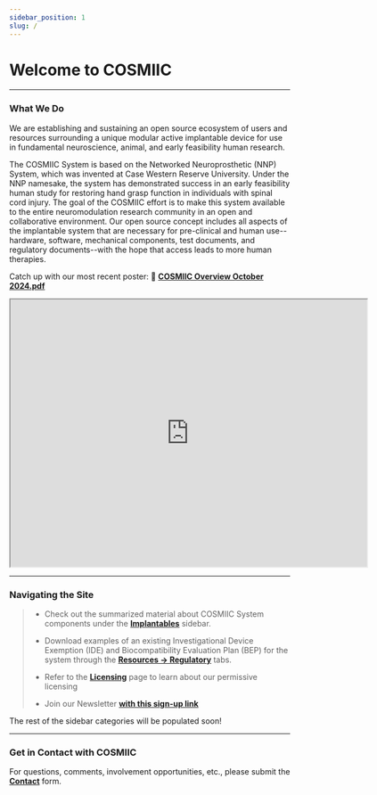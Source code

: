 ```yaml
---
sidebar_position: 1
slug: /
---
```


# Welcome to COSMIIC

---

### What We Do

We are establishing and sustaining an open source ecosystem of users and resources surrounding a unique modular active implantable device for use in fundamental neuroscience, animal, and early feasibility human research.  

The COSMIIC System is based on the Networked Neuroprosthetic (NNP) System, which was invented at Case Western Reserve University. Under the NNP namesake, the system has demonstrated success in an early feasibility human study for restoring hand grasp function in individuals with spinal cord injury. The goal of the COSMIIC effort is to make this system available to the entire neuromodulation research community in an open and collaborative environment. Our open source concept includes all aspects of the implantable system that are necessary for pre-clinical and human use--hardware, software, mechanical components, test documents, and regulatory documents--with the hope that access leads to more human therapies.

Catch up with our most recent poster: :file_folder: **[COSMIIC Overview October 2024.pdf](./img/cosmiic-poster-2025.pdf)**

<div class= 'pdf-viewer'>
    <iframe src="https://drive.google.com/file/d/1nQ-z8FbcCkxfspzFAfhLu0xDfbsSPTpz/preview" width="640" height="480" allow="autoplay"></iframe>
</div>

---

### Navigating the Site

> - Check out the summarized material about COSMIIC System components under the **[Implantables](/category/implantables)** sidebar.
>
> - Download examples of an existing Investigational Device Exemption (IDE) and Biocompatibility Evaluation Plan (BEP) for the system through the **[Resources -> Regulatory](/category/regulatory)** tabs.
>
> - Refer to the **[Licensing](/Community/Licensing)** page to learn about our permissive licensing
>
> - Join our Newsletter **[with this sign-up link](https://cosmiic.org/join-now/)**

The rest of the sidebar categories will be populated soon!

---

### Get in Contact with COSMIIC

For questions, comments, involvement opportunities, etc., please submit the **[Contact](https://cosmiic.atlassian.net/servicedesk/customer/portal/1/group/1/create/19)** form.
